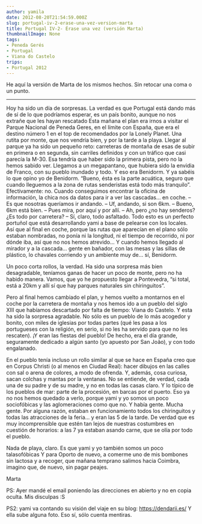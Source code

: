 ```yaml
---
author: yamila
date: 2012-08-20T21:54:59.000Z
slug: portugal-iv-2-erase-una-vez-version-marta
title: Portugal IV-2- Érase una vez (versión Marta)
thumbnailImage: None
tags:
- Peneda Gerés
- Portugal
- Viana do Castelo
trips:
- Portugal 2012
---
```



He aquí la versión de Marta de los mismos hechos. Sin retocar una coma o un punto.

-----------------------------------------------------------------------------------------


Hoy ha sido un día de sorpresas. La verdad es que Portugal está dando más de sí de lo que podríamos esperar, es un país bonito, aunque no nos extrañe que les hayan rescatado
Esta mañana el plan era irnos a visitar el Parque Nacional de Peneda Geres, en el límite con España, que era el destino número 1 en el top de recomendados por la Lonely Planet. Una rutita por monte, que nos vendría bien, y por la tarde a la playa. Llegar al parque ya ha sido un pequeño reto: carreteras de montaña de esas de subir en primera o en segunda, sin carriles definidos y con un tráfico que casi parecía la M-30. Esa tendría que haber sido la primera pista, pero no la hemos sabido ver. Llegamos a un megapantano, que hubiera sido la envidia de Franco, con su pueblo inundado y todo. Y eso era Benidorm. Y ya sabéis lo que opino yo de Benidorm. “Bueno, ésta es la parte acuática, seguro que cuando lleguemos a la zona de rutas senderistas está todo más tranquilo”. Efectivamente: no. Cuando conseguimos encontrar la oficina de información, la chica nos da datos para ir a ver las cascadas… en coche.
 – Es que nosotras queríamos ir andando.
 – Uf, andando, si son 6km.
 – Bueno, 6km está bien.
 – Pues mira, por aquí y por allí.
 – Ah, pero ¿no hay senderos? ¿Es todo por carretera?
 – Sí, claro, todo asfaltado.
 Todo esto es un perfecto portuñol que está desarrollando yami a base de pelearse con los locales. Así que al final en coche, porque las rutas que aparecían en el plano sólo estaban nombradas, no ponía ni la longitud, ni el tiempo de recorrido, ni por dónde iba, así que no nos hemos atrevido… Y cuando hemos llegado al mirador y a la cascada… gente en bañador, con las mesas y las sillas de plástico, lo chavales corriendo y un ambiente muy de… sí, Benidorm.

Un poco corta rollos, la verdad. Ha sido una sorpresa más bien desagradable, teníamos ganas de hacer un poco de monte, pero no ha habido manera. Vamos, que yo he propuesto llegar a Pontevedra, “si total, está a 20km y allí sí que hay parques naturales sin chiringuitos”.

Pero al final hemos cambiado el plan, y hemos vuelto a montarnos en el coche por la carretera de montaña y nos hemos ido a un pueblo del siglo XIII que habíamos descartado por falta de tiempo: Viana do Castelo. Y esta ha sido la sorpresa agradable. No sólo es un pueblo de lo más acogedor y bonito, con miles de iglesias por todas partes (qué les pasa a los portugueses con la religión, en serio, si no les ha servido para que no les rescaten). ¡Y eran las fiestas del pueblo! De hecho, era el día grande, seguramente dedicado a algún santo (yo apuesto por San João), y con todo engalanado.

En el pueblo tenía incluso un rollo similar al que se hace en España creo que en Corpus Christi (o al menos en Ciudad Real): hacer dibujos en las calles con sal o arena de colores, a modo de ofrenda. Y, además, cosa curiosa, sacan colchas y mantas por la ventanas. No se entiende, de verdad, cada una de su padre y de su madre, y no en todas las casas claro. Y lo típico de los pueblos de mar: parte de la procesión, en barcas por el puerto. Eso ya no nos hemos quedado a verlo, porque yami y yo somos un poco sociofóbicas y las aglomeraciones como que no. Y había gente. Mucha gente. Por alguna razón, estaban en funcionamiento todos los chiringuitos y todas las atracciones de la feria… y eran las 5 de la tarde. De verdad que es muy incomprensible que estén tan lejos de nuestras costumbres en cuestión de horarios: a las 7 ya estaban asando carne, que se olía por todo el pueblo.

Nada de playa, claro. Es que yami y yo también somos un poco talasofóbicas
Y para Oporto de nuevo, a comerme uno de mis bombones sin lactosa y a recoger, que mañana temprano salimos hacia Coimbra, imagino que, de nuevo, sin pagar peajes.

Marta

PS: Ayer mandé el email poniendo las direcciones en abierto y no en copia oculta. Mis disculpas :S

PS2: yami va contando su visión del viaje en su blog: https://dendarii.es/ Y ella sube alguna foto. Eso sí, sólo cuenta mentiras.
